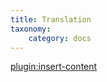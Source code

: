 ```yaml
---
title: Translation
taxonomy:
    category: docs
---
```


[plugin:insert-content](/_partials/translation?zooport|plg_system_zooport)
